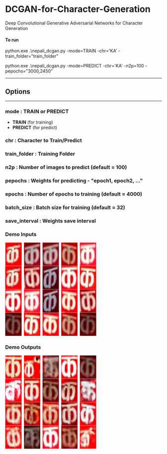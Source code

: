 # DCGAN-for-Character-Generation

Deep Convolutional Generative Adversarial Networks for Character Generation

#### To run

python.exe .\nepali_dcgan.py -mode=TRAIN -chr='KA' -train_folder="train_folder"

python.exe .\nepali_dcgan.py -mode=PREDICT -chr='KA' -n2p=100 -pepochs="3000,2450"

---

## Options
---

### mode : TRAIN or PREDICT
   - **TRAIN** (for training)
   - **PREDICT** (for predict)

### chr : Character to Train/Predict 
 
### train_folder : Training Folder

### n2p : Number of images to predict (default = 100)

### pepochs : Weights for predicting - "epoch1, epoch2, ..."

### epochs : Number of epochs to training (default = 4000)

### batch_size : Batch size for training (default = 32)

### save_interval : Weights save interval


### Demo Inputs
<img src =  https://raw.githubusercontent.com/sagunkayastha/GAN-for-Character-Generation/master/extra/input.jpg height=300 width =300> 

### Demo Outputs 
<img src = https://raw.githubusercontent.com/sagunkayastha/GAN-for-Character-Generation/master/extra/output.jpg height=300 width =300> 

